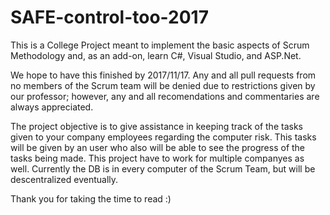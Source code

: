 # SAFE-control-too-2017
This is a College Project meant to implement the basic
aspects of Scrum Methodology and, as an add-on, learn C#, Visual Studio,
and ASP.Net.

We hope to have this finished by 2017/11/17.
Any and all pull requests from no members of the Scrum team will be denied due to 
restrictions given by our professor; however, any and all recomendations and
commentaries are always appreciated.

The project objective is to give assistance in keeping track of the tasks
given to your company employees regarding the computer risk.
This tasks will be given by an user who also will be able to see the progress of the
tasks being made. This project have to work for multiple companyes as well.
Currently the DB is in every computer of the Scrum Team, but will be descentralized eventually.

Thank you for taking the time to read :)
